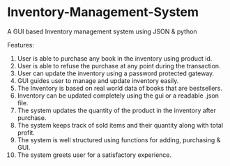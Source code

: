 # Inventory-Management-System
A GUI based Inventory management system using JSON &amp; python

Features:
1. User is able to purchase any book in the inventory using product id.
2. User is able to refuse the purchase at any point during the transaction.
3. User can update the inventory using a password protected gateway.
4. GUI guides user to manage and update inventory easily.
5. The Inventory is based on real world data of books that are bestsellers.
6. Inventory can be updated completely using the gui or a readable .json file.
7. The system updates the quantity of the product in the inventory after purchase.
8. The system keeps track of sold items and their quantity along with total profit.
9. The system is well structured using functions for adding, purchasing & GUI.
10. The system greets user for a satisfactory experience.
